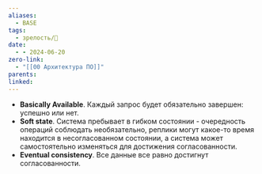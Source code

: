 ```yaml
---
aliases:
  - BASE
tags:
  - зрелость/🌱
date:
  - - 2024-06-20
zero-link:
  - "[[00 Архитектура ПО]]"
parents: 
linked:
---
```

- **Basically Available**. Каждый запрос будет обязательно завершен: успешно или нет.
- **Soft state**. Система пребывает в гибком состоянии - очередность операций соблюдать необязательно, реплики могут какое-то время находится в несогласованном состоянии, а система может самостоятельно изменяться для достижения согласованности.
- **Eventual consistency**. Все данные все равно достигнут согласованности.